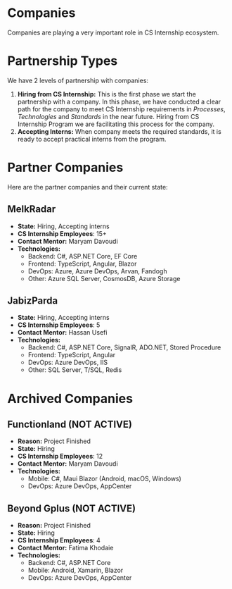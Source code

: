# Companies
Companies are playing a very important role in CS Internship ecosystem.

# Partnership Types

We have 2 levels of partnership with companies:
 1. **Hiring from CS Internship:** This is the first phase we start the partnership with a company. In this phase, we have conducted a clear path for the company to meet CS Internship requirements in *Processes*, *Technologies* and *Standards* in the near future. Hiring from CS Internship Program we are facilitating this process for the company.
 2. **Accepting Interns:** When company meets the required standards, it is ready to accept practical interns from the program.

 # Partner Companies
 Here are the partner companies and their current state:

 ## MelkRadar
  - **State:** Hiring, Accepting interns
  - **CS Internship Employees**: 15+
  - **Contact Mentor:** Maryam Davoudi
  - **Technologies:** 
    - Backend: C#, ASP.NET Core, EF Core
    - Frontend: TypeScript, Angular, Blazor
    - DevOps: Azure, Azure DevOps, Arvan, Fandogh
    - Other: Azure SQL Server, CosmosDB, Azure Storage

  ## JabizParda
  - **State:** Hiring, Accepting interns
  - **CS Internship Employees**: 5
  - **Contact Mentor:** Hassan Usefi
  - **Technologies:** 
    - Backend: C#, ASP.NET Core, SignalR, ADO.NET, Stored Procedure
    - Frontend: TypeScript, Angular
    - DevOps: Azure DevOps, IIS
    - Other: SQL Server, T/SQL, Redis

# Archived Companies

## Functionland (NOT ACTIVE)
- **Reason:** Project Finished
- **State:** Hiring
- **CS Internship Employees**: 12
- **Contact Mentor:** Maryam Davoudi
- **Technologies:** 
  - Mobile: C#, Maui Blazor (Android, macOS, Windows)
  - DevOps: Azure DevOps, AppCenter
  
## Beyond Gplus (NOT ACTIVE)
  - **Reason:** Project Finished
  - **State:** Hiring
  - **CS Internship Employees**: 4
  - **Contact Mentor:** Fatima Khodaie
  - **Technologies:** 
    - Backend: C#, ASP.NET Core
    - Mobile: Android, Xamarin, Blazor
    - DevOps: Azure DevOps, AppCenter
